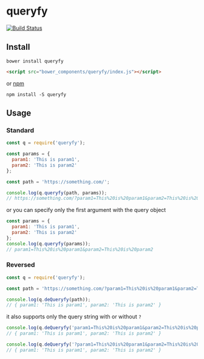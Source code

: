 # queryfy
[![Build Status](https://travis-ci.org/alexcambose/queryfy.svg?branch=master)](https://travis-ci.org/alexcambose/queryfy)
## Install
```
bower install queryfy
```
```html
<script src="bower_components/queryfy/index.js"></script>
```
or
[npm](https://www.npmjs.com/package/queryfy)
```
npm install -S queryfy
```
## Usage

### Standard

```js
const q = require('queryfy');

const params = {
  param1: 'This is param1',
  param2: 'This is param2'
};

const path = 'https://something.com/';

console.log(q.queryfy(path, params));
// https://something.com/?param1=This%20is%20param1&param2=This%20is%20param2
```

or you can specify only the first argument with the query object

```js
const params = {
  param1: 'This is param1',
  param2: 'This is param2'
};
console.log(q.queryfy(params));
// param1=This%20is%20param1&param2=This%20is%20param2
```

### Reversed

```js
const q = require('queryfy');

const path = 'https://something.com/?param1=This%20is%20param1&param2=This%20is%20param2';

console.log(q.deQueryfy(path));
// { param1: 'This is param1', param2: 'This is param2' }
```
it also supports only the query string with or without `?`

```js
console.log(q.deQueryfy('param1=This%20is%20param1&param2=This%20is%20param2'));
// { param1: 'This is param1', param2: 'This is param2' }

console.log(q.deQueryfy('?param1=This%20is%20param1&param2=This%20is%20param2'));
// { param1: 'This is param1', param2: 'This is param2' }
```
